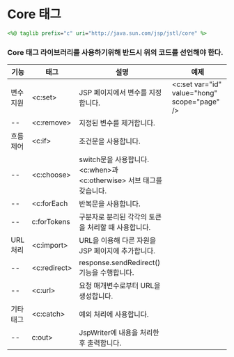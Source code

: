 Core 태그
===========================
```jsp
<%@ taglib prefix="c" uri="http://java.sun.com/jsp/jstl/core" %>
```
### Core 태그 라이브러리를 사용하기위해 반드시 위의 코드를 선언해야 한다.

|기능|태그|설명|예제|
|-------|---------|---------|-------------|
|변수 지원|<c:set>|JSP 페이지에서 변수를 지정합니다.|<c:set var="id" value="hong" scope="page" />|
|--|<c:remove>|지정된 변수를 제거합니다.|
|흐름 제어|<c:if>|조건문을 사용합니다.|
|--|<c:choose>|switch문을 사용합니다. <c:when>과 <c:otherwise> 서브 태그를 갖습니다.|
|--|<c:forEach|반복문을 사용합니다.|
|--|c:forTokens|구분자로 분리된 각각의 토큰을 처리할 때 사용합니다.|
|URL 처리|<c:import>|URL을 이용해 다른 자원을 JSP 페이지에 추가합니다.|
|--|<c:redirect>|response.sendRedirect()기능을 수행합니다.|
|--|<c:url>|요청 매개변수로부터 URL을 생성합니다.|
|기타 태그|<c:catch>|예외 처리에 사용합니다.|
|--|c:out>|JspWriter에 내용을 처리한 후 출력합니다.|

